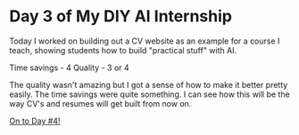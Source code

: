 # Day 3 of My DIY AI Internship

Today I worked on building out a CV website as an example for a course I teach, showing students how to build "practical stuff" with AI.

Time savings - 4
Quality - 3 or 4

The quality wasn't amazing but I got a sense of how to make it better pretty easily. The time savings were quite something. I can see how this will be the way CV's and resumes will get built from now on.

[On to Day #4!](day-4.md)


